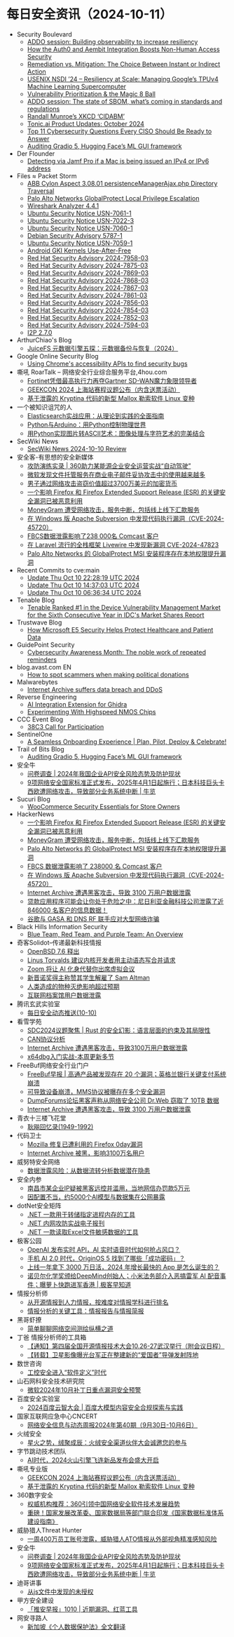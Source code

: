 # 每日安全资讯（2024-10-11）

- Security Boulevard
  - [ADDO session: Building observability to increase resiliency](https://securityboulevard.com/2024/10/addo-session-building-observability-to-increase-resiliency/)
  - [How the Auth0 and Aembit Integration Boosts Non-Human Access Security](https://securityboulevard.com/2024/10/how-the-auth0-and-aembit-integration-boosts-non-human-access-security/)
  - [Remediation vs. Mitigation: The Choice Between Instant or Indirect Action](https://securityboulevard.com/2024/10/remediation-vs-mitigation-the-choice-between-instant-or-indirect-action/)
  - [USENIX NSDI ’24 – Resiliency at Scale: Managing Google’s TPUv4 Machine Learning Supercomputer](https://securityboulevard.com/2024/10/usenix-nsdi-24-resiliency-at-scale-managing-googles-tpuv4-machine-learning-supercomputer/)
  - [Vulnerability Prioritization & the Magic 8 Ball](https://securityboulevard.com/2024/10/vulnerability-prioritization-the-magic-8-ball/)
  - [ADDO session: The state of SBOM, what’s coming in standards and regulations](https://securityboulevard.com/2024/10/addo-session-the-state-of-sbom-whats-coming-in-standards-and-regulations/)
  - [Randall Munroe’s XKCD ‘CIDABM’](https://securityboulevard.com/2024/10/randall-munroes-xkcd-cidabm/)
  - [Tonic.ai Product Updates: October 2024](https://securityboulevard.com/2024/10/tonic-ai-product-updates-october-2024/)
  - [Top 11 Cybersecurity Questions Every CISO Should Be Ready to Answer](https://securityboulevard.com/2024/10/top-11-cybersecurity-questions-every-ciso-should-be-ready-to-answer/)
  - [Auditing Gradio 5, Hugging Face’s ML GUI framework](https://securityboulevard.com/2024/10/auditing-gradio-5-hugging-faces-ml-gui-framework/)
- Der Flounder
  - [Detecting via Jamf Pro if a Mac is being issued an IPv4 or IPv6 address](https://derflounder.wordpress.com/2024/10/10/detecting-via-jamf-pro-if-a-mac-is-being-issued-an-ipv4-or-ipv6-address/)
- Files ≈ Packet Storm
  - [ABB Cylon Aspect 3.08.01 persistenceManagerAjax.php Directory Traversal](https://packetstormsecurity.com/files/182143/ZSL-2024-5837.txt)
  - [Palo Alto Networks GlobalProtect Local Privilege Escalation](https://packetstormsecurity.com/files/182142/SA-20241009-0.txt)
  - [Wireshark Analyzer 4.4.1](https://packetstormsecurity.com/files/182141/wireshark-4.4.1.tar.xz)
  - [Ubuntu Security Notice USN-7061-1](https://packetstormsecurity.com/files/182140/USN-7061-1.txt)
  - [Ubuntu Security Notice USN-7022-3](https://packetstormsecurity.com/files/182139/USN-7022-3.txt)
  - [Ubuntu Security Notice USN-7060-1](https://packetstormsecurity.com/files/182138/USN-7060-1.txt)
  - [Debian Security Advisory 5787-1](https://packetstormsecurity.com/files/182137/dsa-5787-1.txt)
  - [Ubuntu Security Notice USN-7059-1](https://packetstormsecurity.com/files/182136/USN-7059-1.txt)
  - [Android GKI Kernels Use-After-Free](https://packetstormsecurity.com/files/182135/GS2024101042451518.txt)
  - [Red Hat Security Advisory 2024-7958-03](https://packetstormsecurity.com/files/182134/RHSA-2024-7958-03.txt)
  - [Red Hat Security Advisory 2024-7875-03](https://packetstormsecurity.com/files/182133/RHSA-2024-7875-03.txt)
  - [Red Hat Security Advisory 2024-7869-03](https://packetstormsecurity.com/files/182132/RHSA-2024-7869-03.txt)
  - [Red Hat Security Advisory 2024-7868-03](https://packetstormsecurity.com/files/182131/RHSA-2024-7868-03.txt)
  - [Red Hat Security Advisory 2024-7867-03](https://packetstormsecurity.com/files/182130/RHSA-2024-7867-03.txt)
  - [Red Hat Security Advisory 2024-7861-03](https://packetstormsecurity.com/files/182129/RHSA-2024-7861-03.txt)
  - [Red Hat Security Advisory 2024-7856-03](https://packetstormsecurity.com/files/182128/RHSA-2024-7856-03.txt)
  - [Red Hat Security Advisory 2024-7854-03](https://packetstormsecurity.com/files/182127/RHSA-2024-7854-03.txt)
  - [Red Hat Security Advisory 2024-7852-03](https://packetstormsecurity.com/files/182126/RHSA-2024-7852-03.txt)
  - [Red Hat Security Advisory 2024-7594-03](https://packetstormsecurity.com/files/182125/RHSA-2024-7594-03.txt)
  - [I2P 2.7.0](https://packetstormsecurity.com/files/182144/i2psource_2.7.0.tar.bz2)
- ArthurChiao's Blog
  - [JuiceFS 元数据引擎五探：元数据备份与恢复（2024）](https://arthurchiao.github.io/blog/juicefs-metadata-deep-dive-5-zh/)
- Google Online Security Blog
  - [Using Chrome's accessibility APIs to find security bugs](http://security.googleblog.com/2024/10/using-chromes-accessibility-apis-to.html)
- 嘶吼 RoarTalk – 网络安全行业综合服务平台,4hou.com
  - [Fortinet凭借最高执行力再夺Gartner SD-WAN魔力象限领导者](https://www.4hou.com/posts/0M97)
  - [GEEKCON 2024 上海站赛程议题公布（内含送票活动）](https://www.4hou.com/posts/9j2P)
  - [基于泄露的 Kryptina 代码的新型 Mallox 勒索软件 Linux 变种](https://www.4hou.com/posts/GA8y)
- 一个被知识诅咒的人
  - [Elasticsearch实战应用：从理论到实践的全面指南](https://blog.csdn.net/nokiaguy/article/details/142737418)
  - [Python与Arduino：用Python控制物理世界](https://blog.csdn.net/nokiaguy/article/details/142708120)
  - [用Python实现图片转ASCII艺术：图像处理与字符艺术的完美结合](https://blog.csdn.net/nokiaguy/article/details/142708068)
- SecWiki News
  - [SecWiki News 2024-10-10 Review](http://www.sec-wiki.com/?2024-10-10)
- 安全客-有思想的安全新媒体
  - [攻防演练实录 | 360助力某能源企业安全运营实战“自动驾驶”](https://www.anquanke.com/post/id/300726)
  - [微软发现文件托管服务在商业电子邮件妥协攻击中的使用越来越多](https://www.anquanke.com/post/id/300722)
  - [男子通过网络攻击盗窃价值超过3700万美元的加密货币](https://www.anquanke.com/post/id/300719)
  - [一个影响 Firefox 和 Firefox Extended Support Release (ESR) 的关键安全漏洞已被恶意利用](https://www.anquanke.com/post/id/300716)
  - [MoneyGram 遭受网络攻击，服务中断，包括线上线下汇款服务](https://www.anquanke.com/post/id/300713)
  - [在 Windows 版 Apache Subversion 中发现代码执行漏洞（CVE-2024-45720）](https://www.anquanke.com/post/id/300700)
  - [FBCS数据泄露影响了238 000名 Comcast 客户](https://www.anquanke.com/post/id/300706)
  - [在 Laravel 流行的全栈框架 Livewire 中发现新漏洞 CVE-2024-47823](https://www.anquanke.com/post/id/300703)
  - [Palo Alto Networks 的 GlobalProtect MSI 安装程序存在本地权限提升漏洞](https://www.anquanke.com/post/id/300697)
- Recent Commits to cve:main
  - [Update Thu Oct 10 22:28:19 UTC 2024](https://github.com/trickest/cve/commit/b8e0d23fbbd19fe8e1810a729e6787a191e75d27)
  - [Update Thu Oct 10 14:37:03 UTC 2024](https://github.com/trickest/cve/commit/a7506933b5ee87dcb18a6600625c5539e6a1a262)
  - [Update Thu Oct 10 06:36:34 UTC 2024](https://github.com/trickest/cve/commit/d6ab54f9e57d7a94122305ca7bbc083eb43c89bc)
- Tenable Blog
  - [Tenable Ranked #1 in the Device Vulnerability Management Market for the Sixth Consecutive Year in IDC's Market Shares Report](https://www.tenable.com/blog/tenable-ranked-1-in-the-device-vulnerability-management-market-for-the-sixth-consecutive-year)
- Trustwave Blog
  - [How Microsoft E5 Security Helps Protect Healthcare and Patient Data](https://www.trustwave.com/en-us/resources/blogs/trustwave-blog/how-microsoft-e5-security-helps-protect-healthcare-and-patient-data/)
- GuidePoint Security
  - [Cybersecurity Awareness Month: The noble work of repeated reminders](https://www.guidepointsecurity.com/blog/the-noble-work-of-repeated-reminders/)
- blog.avast.com EN
  - [How to spot scammers when making political donations](https://blog.avast.com/political-donation-scams)
- Malwarebytes
  - [Internet Archive suffers data breach and DDoS](https://www.malwarebytes.com/blog/news/2024/10/internet-archive-suffers-data-breach-and-ddos)
- Reverse Engineering
  - [AI Integration Extension for Ghidra](https://www.reddit.com/r/ReverseEngineering/comments/1g0wj3d/ai_integration_extension_for_ghidra/)
  - [Experimenting With Highspeed NMOS Chips](https://www.reddit.com/r/ReverseEngineering/comments/1g0m3pv/experimenting_with_highspeed_nmos_chips/)
- CCC Event Blog
  - [38C3 Call for Participation](https://events.ccc.de/2024/10/10/38c3-cfp/)
- SentinelOne
  - [A Seamless Onboarding Experience | Plan, Pilot, Deploy & Celebrate!](https://www.sentinelone.com/blog/a-seamless-onboarding-experience-plan-pilot-deploy-celebrate/)
- Trail of Bits Blog
  - [Auditing Gradio 5, Hugging Face’s ML GUI framework](https://blog.trailofbits.com/2024/10/10/auditing-gradio-5-hugging-faces-ml-gui-framework/)
- 安全牛
  - [问卷调查 | 2024年我国企业API安全风险态势及防护现状](https://www.aqniu.com/vendor/106603.html)
  - [9项网络安全国家标准正式发布，2025年4月1日起施行；日本科技巨头卡西欧遭网络攻击，导致部分业务系统中断 | 牛­览](https://www.aqniu.com/vendor/106604.html)
- Sucuri Blog
  - [WooCommerce Security Essentials for Store Owners](https://blog.sucuri.net/2024/10/woocommerce-security-essentials-for-store-owners.html)
- HackerNews
  - [一个影响 Firefox 和 Firefox Extended Support Release (ESR) 的关键安全漏洞已被恶意利用](https://hackernews.cc/archives/55736)
  - [MoneyGram 遭受网络攻击，服务中断，包括线上线下汇款服务](https://hackernews.cc/archives/55726)
  - [Palo Alto Networks 的 GlobalProtect MSI 安装程序存在本地权限提升漏洞](https://hackernews.cc/archives/55722)
  - [FBCS 数据泄露影响了 238000 名 Comcast 客户](https://hackernews.cc/archives/55718)
  - [在 Windows 版 Apache Subversion 中发现代码执行漏洞（CVE-2024-45720）](https://hackernews.cc/archives/55716)
  - [Internet Archive 遭遇黑客攻击，导致 3100 万用户数据泄露](https://hackernews.cc/archives/55708)
  - [贷款应用程序可能会让你处于危险之中：尼日利亚金融科技公司泄露了近 846000 名客户的信息数据！](https://hackernews.cc/archives/55698)
  - [谷歌与 GASA 和 DNS RF 联手应对大型网络诈骗](https://hackernews.cc/archives/55691)
- Black Hills Information Security
  - [Blue Team, Red Team, and Purple Team: An Overview](https://www.blackhillsinfosec.com/red-blue-and-purple-teams/)
- 奇客Solidot–传递最新科技情报
  - [OpenBSD 7.6 释出](https://www.solidot.org/story?sid=79450)
  - [Linus Torvalds 建议内核开发者用主动语态写合并请求](https://www.solidot.org/story?sid=79449)
  - [Zoom 将让 AI 化身代替你出席虚拟会议](https://www.solidot.org/story?sid=79448)
  - [新晋诺奖得主称赞其学生解雇了 Sam Altman](https://www.solidot.org/story?sid=79447)
  - [人类造成的物种灭绝影响超过预期](https://www.solidot.org/story?sid=79446)
  - [互联网档案馆用户数据泄露](https://www.solidot.org/story?sid=79445)
- 腾讯玄武实验室
  - [每日安全动态推送(10-10)](https://mp.weixin.qq.com/s?__biz=MzA5NDYyNDI0MA==&mid=2651959821&idx=1&sn=2a8213882f4c1cd36b111e4c11108724&chksm=8baed292bcd95b848ffc42e3a597db55469d914ac08245db5a644c629ba93dd90c3e4bca561a&scene=58&subscene=0#rd)
- 看雪学苑
  - [SDC2024议题聚焦 | Rust 的安全幻影：语言层面的约束及其局限性](https://mp.weixin.qq.com/s?__biz=MjM5NTc2MDYxMw==&mid=2458577983&idx=1&sn=91770ab97d6f2b826adc5e143e7e5483&chksm=b18ddcb586fa55a30db3c97d660b48765d5d16d32ae9b780fec7ac95756380fd7864a5ce4098&scene=58&subscene=0#rd)
  - [CAN协议分析](https://mp.weixin.qq.com/s?__biz=MjM5NTc2MDYxMw==&mid=2458577983&idx=2&sn=ecc8784d0787b770919741ce649bd197&chksm=b18ddcb586fa55a336b1123f9bc159fcdaa8aeb3f0e28bc4f8dc30eb7850ae8299d90858ec04&scene=58&subscene=0#rd)
  - [Internet Archive 遭遇黑客攻击，导致3100万用户数据泄露](https://mp.weixin.qq.com/s?__biz=MjM5NTc2MDYxMw==&mid=2458577983&idx=3&sn=131b5477b2081462d6076387f70cabb9&chksm=b18ddcb586fa55a39a912f0325cc8b115d7278a6888163e344ec324530cd55226ecb00e98e85&scene=58&subscene=0#rd)
  - [x64dbg入门实战-本周更新多节](https://mp.weixin.qq.com/s?__biz=MjM5NTc2MDYxMw==&mid=2458577983&idx=4&sn=04fbde947d5fb739480c6f44dfdffd97&chksm=b18ddcb586fa55a3d02ec8e78476c5e3f7f3aecd6a4313808022aac2c1d3bb2d96e314a8d17e&scene=58&subscene=0#rd)
- FreeBuf网络安全行业门户
  - [FreeBuf早报 | 高通产品被发现存在 20 个漏洞；英格兰银行关键支付系统崩溃](https://www.freebuf.com/news/412462.html)
  - [可导致设备崩溃，MMS协议被曝存在多个安全漏洞](https://www.freebuf.com/articles/412425.html)
  - [DumpForums论坛黑客声称从网络安全公司 Dr.Web 窃取了 10TB 数据](https://www.freebuf.com/news/412418.html)
  - [Internet Archive 遭遇黑客攻击，导致 3100 万用户数据泄露](https://www.freebuf.com/news/412412.html)
- 青衣十三楼飞花堂
  - [耿飚回忆录(1949-1992)](https://mp.weixin.qq.com/s?__biz=MzUzMjQyMDE3Ng==&mid=2247487676&idx=1&sn=2614dffcfabfec3aa28373d88a822201&chksm=fab2d383cdc55a9558378b41c430838652fc7be505a1ab8b8e2b3c56f9a90ba7d840e3d51e68&scene=58&subscene=0#rd)
- 代码卫士
  - [Mozilla 修复已遭利用的 Firefox 0day漏洞](https://mp.weixin.qq.com/s?__biz=MzI2NTg4OTc5Nw==&mid=2247521019&idx=1&sn=9271b20273e3b193c059558ab4844fcf&chksm=ea94a391dde32a87f79666c661628c4452d6cdc35a07001450db6ed6c017dd177937fd6328ed&scene=58&subscene=0#rd)
  - [Internet Archive 被黑，影响3100万名用户](https://mp.weixin.qq.com/s?__biz=MzI2NTg4OTc5Nw==&mid=2247521019&idx=2&sn=86a4934596bdd8f7f29b5505791002b6&chksm=ea94a391dde32a87b2abbabecd393b882a7edbcbfa59ad55da9dc9a9af6a52149d963b90ceb5&scene=58&subscene=0#rd)
- 威努特安全网络
  - [数据泄露风险：从数据流转分析数据潜在隐患](https://mp.weixin.qq.com/s?__biz=MzAwNTgyODU3NQ==&mid=2651127406&idx=1&sn=6b278101195d3c9c7eef1bdf84027eee&chksm=80e6e4deb7916dc8db6ac5ca3c37f6137395655276d3c95413d31dd4417ca45ab1cd0def1415&scene=58&subscene=0#rd)
- 安全内参
  - [南昌市某企业IP疑被黑客远控并滥用，当地网信办罚款5万元](https://mp.weixin.qq.com/s?__biz=MzI4NDY2MDMwMw==&mid=2247512766&idx=1&sn=4967b9d47136ecd84bd3d3897cee7f16&chksm=ebfaf59edc8d7c88de1cb9eb7287e701193f5263b1bb98068acdec9a27b5f6ca192a31cce779&scene=58&subscene=0#rd)
  - [因配置不当，约5000个AI模型与数据集在公网暴露](https://mp.weixin.qq.com/s?__biz=MzI4NDY2MDMwMw==&mid=2247512766&idx=2&sn=ab5f99c9ac50424a9a154d9063c8a762&chksm=ebfaf59edc8d7c883d9dc93f15e9399b189c2ce46c9ce55b35f74f42cc0ea3ea48b2338479ba&scene=58&subscene=0#rd)
- dotNet安全矩阵
  - [.NET 一款用于转储指定进程内存的工具](https://mp.weixin.qq.com/s?__biz=MzUyOTc3NTQ5MA==&mid=2247495901&idx=1&sn=f0afdbaf7c027265aab33bacaefad1eb&chksm=fa595e30cd2ed72636511b6a9d5f96bc0fb12cadb95b47b029a9591fb904a5aa454a49f26c9e&scene=58&subscene=0#rd)
  - [.NET 内网攻防实战电子报刊](https://mp.weixin.qq.com/s?__biz=MzUyOTc3NTQ5MA==&mid=2247495901&idx=2&sn=778f7fbed2c8c84ea8eb0b1f83ccfb3b&chksm=fa595e30cd2ed726f669c4dec97bf6581488b9036454a18f048934c445aa7d2816dad45d1937&scene=58&subscene=0#rd)
  - [.NET 一款读取Excel文件敏感数据的工具](https://mp.weixin.qq.com/s?__biz=MzUyOTc3NTQ5MA==&mid=2247495901&idx=3&sn=d976df27d45430d151019c1c9aa4c23e&chksm=fa595e30cd2ed72660dcc1139704dd772e941a719e2649cdc840117ebed55ef395f462558c7e&scene=58&subscene=0#rd)
- 极客公园
  - [OpenAI 发布实时 API，AI 实时语音时代如何抢占风口？](https://mp.weixin.qq.com/s?__biz=MTMwNDMwODQ0MQ==&mid=2653057277&idx=1&sn=0eeaad3bf2280f034f12cf25cd5214f3&chksm=7e570d4b4920845d56b850a9bd9b849743f2b4290fbc020645ae06f0cb481809a2fdb7c2ad7d&scene=58&subscene=0#rd)
  - [手机 AI 2.0 时代，OriginOS 5 找到了哪些「成功密码」？](https://mp.weixin.qq.com/s?__biz=MTMwNDMwODQ0MQ==&mid=2653057277&idx=2&sn=12abebf81d971ea2df25db7ab0cdfb58&chksm=7e570d4b4920845dd0b907dc8a481d15e567b7c9e57d60a6768001c7648c13f8ec9cb6205ed5&scene=58&subscene=0#rd)
  - [上线一年拿下 3000 万日活，2024 年增长最快的 App 是怎么诞生的？](https://mp.weixin.qq.com/s?__biz=MTMwNDMwODQ0MQ==&mid=2653057177&idx=1&sn=1b991a6e0ba0480177802fb6f82e744d&chksm=7e570d2f49208439acbb0f9c33c449652a94161f49ea8db7e0f03076dca1fc8a18eb49a33fc4&scene=58&subscene=0#rd)
  - [诺贝尔化学奖颁给DeepMind创始人；小米法务部介入恶搞雷军 AI 配音事件；曝萝卜快跑进军香港 | 极客早知道](https://mp.weixin.qq.com/s?__biz=MTMwNDMwODQ0MQ==&mid=2653057043&idx=1&sn=9f86faf6a9f3985e9def140f7df5aad6&chksm=7e570da5492084b381e1a0f0af815a55a5cd96c0bcb439ba6eeb5ae0214d3b47c3b0c5568be3&scene=58&subscene=0#rd)
- 情报分析师
  - [从开源情报到人力情报，按难度对情报学科进行排名](https://mp.weixin.qq.com/s?__biz=MzA3Mjc1MTkwOA==&mid=2650555992&idx=1&sn=5bae6b7a2b5551ff18168b4608f095b0&chksm=87116813b066e10527f66a196f91bb39055e0d3c0557020dd6f39a2a3f68bec49d146699a68d&scene=58&subscene=0#rd)
  - [情报分析的关键工具：情报报告与情报简报](https://mp.weixin.qq.com/s?__biz=MzA3Mjc1MTkwOA==&mid=2650555992&idx=2&sn=9a716718c493e16db108e65ced99c314&chksm=87116813b066e105ee9b03accf464474e89211372dd05a861879a32055cb1a153fd139b976bc&scene=58&subscene=0#rd)
- 黑哥虾撩
  - [简单聊聊网络空间测绘纵横之道](https://mp.weixin.qq.com/s?__biz=Mzg5OTU1NTEwMg==&mid=2247484210&idx=1&sn=1196a02e0ad928a499968caaeed0a85a&chksm=c050c943f727405509987c28f4343627ef8e78cec4f9e33178ca21ccfd0ecdabd5331fb8bdae&scene=58&subscene=0#rd)
- 丁爸 情报分析师的工具箱
  - [【通知】第四届全国开源情报技术大会10.26-27武汉举行（附会议日程）](https://mp.weixin.qq.com/s?__biz=MzI2MTE0NTE3Mw==&mid=2651146765&idx=1&sn=2f10640c304bb7c66d9d96e4b51aee43&chksm=f1af3d37c6d8b42145ef945b2f3c76f4970c55f46cc7bf8b4b8abe105e9055fbcddbfc84c5c2&scene=58&subscene=0#rd)
  - [【转载】卫星影像曝光台军正在整建新的“爱国者”导弹发射阵地](https://mp.weixin.qq.com/s?__biz=MzI2MTE0NTE3Mw==&mid=2651146765&idx=2&sn=bdaf520f944bb2d188392350319efa3f&chksm=f1af3d37c6d8b421f0c59dd4c0042bb4b7fca6547326b6bf9407f08c1c04523afa1c28aef9f6&scene=58&subscene=0#rd)
- 数世咨询
  - [工控安全进入“软件定义”时代](https://mp.weixin.qq.com/s?__biz=MzkxNzA3MTgyNg==&mid=2247519215&idx=1&sn=e1585ee675c89baf11d0471dfcbb8534&chksm=c144f952f633704444d6615b26a48911b143e35a9bdda5ecc8dde002fdd062e0d13a92c3185c&scene=58&subscene=0#rd)
- 山石网科安全技术研究院
  - [微软2024年10月补丁日重点漏洞安全预警](https://mp.weixin.qq.com/s?__biz=MzUzMDUxNTE1Mw==&mid=2247508440&idx=1&sn=069bf25599fdcf6ab2f7082fe209ef75&chksm=fa527466cd25fd70dd56fa773e56119b6aa8dab21d70d9a882266134542f636d50a81a540b96&scene=58&subscene=0#rd)
- 百度安全实验室
  - [2024百度云智大会 | 百度大模型内容安全合规探索与实践](https://mp.weixin.qq.com/s?__biz=MzA3NTQ3ODI0NA==&mid=2247487412&idx=1&sn=2e3cb4ce73266cf99ce50e1d46cc9e0f&chksm=9f6eaa3fa8192329ee0cc0c9b6b8e2dcdd4039b839a3c436fab33431ffac68d6e9547b0b32e5&scene=58&subscene=0#rd)
- 国家互联网应急中心CNCERT
  - [网络安全信息与动态周报2024年第40期（9月30日-10月6日）](https://mp.weixin.qq.com/s?__biz=MzIwNDk0MDgxMw==&mid=2247499398&idx=1&sn=b334ff2c503f944b1fafd8ab2e93c5a8&chksm=973acde4a04d44f2423886c3966268405bc239f83034b98df345d3d98c6d7145a50b8830f5e3&scene=58&subscene=0#rd)
- 火绒安全
  - [星火之势，绒聚成辰：火绒安全渠道伙伴大会诚邀您的参与](https://mp.weixin.qq.com/s?__biz=MzI3NjYzMDM1Mg==&mid=2247520130&idx=1&sn=f52bfe8b6b7f9fd6889b8d49dc39fe56&chksm=eb7051bddc07d8ab0c146d2e8514ca1d60caf67c69052e1e36d2479e77d71b86097d2c7af626&scene=58&subscene=0#rd)
- 字节跳动技术团队
  - [AI时代，2024火山引擎飞连新品发布会盛大开启](https://mp.weixin.qq.com/s?__biz=MzI1MzYzMjE0MQ==&mid=2247510685&idx=1&sn=cf680fa25cad48a305564c9cfe6a47e4&chksm=e9d3617fdea4e869a02615b60026ef40ef2bf5a93ee45efbb66e4057243df103e13a374135d0&scene=58&subscene=0#rd)
- 嘶吼专业版
  - [GEEKCON 2024 上海站赛程议题公布（内含送票活动）](https://mp.weixin.qq.com/s?__biz=MzI0MDY1MDU4MQ==&mid=2247578317&idx=1&sn=f5829795340f75bd5eb917cd93a575fb&chksm=e91462f7de63ebe10b612b7e732789245641d8dcc087283dec025424cfafbc1680ce9fa9db57&scene=58&subscene=0#rd)
  - [基于泄露的 Kryptina 代码的新型 Mallox 勒索软件 Linux 变种](https://mp.weixin.qq.com/s?__biz=MzI0MDY1MDU4MQ==&mid=2247578317&idx=2&sn=1dcc49298f8e4f331aa6d29db8e29d37&chksm=e91462f7de63ebe14c34b6f5fbbb26be37dcec7e345948fd90e85f9583c694fee0d2220438a0&scene=58&subscene=0#rd)
- 360数字安全
  - [权威机构推荐：360引领中国网络安全软件技术发展趋势](https://mp.weixin.qq.com/s?__biz=MzA4MTg0MDQ4Nw==&mid=2247575925&idx=1&sn=ec6e0bb447c05eb7c689f3a117f0fe2c&chksm=9f8d397da8fab06b803fd830ebde607f9f448ed28787edcd27b84eb40d3fbd360644f7d84dd2&scene=58&subscene=0#rd)
  - [重磅！国家发展改革委、国家数据局等部门联合印发《国家数据标准体系建设指南》](https://mp.weixin.qq.com/s?__biz=MzA4MTg0MDQ4Nw==&mid=2247575925&idx=2&sn=feae39209afbb908fcdc905378197ff2&chksm=9f8d397da8fab06bbfc1c9106f80e82cc894296ff00367879132a66b9a0dc9c247fe1ae8efdd&scene=58&subscene=0#rd)
- 威胁猎人Threat Hunter
  - [一周400万员工账号泄露，威胁猎人ATO情报从外部视角精准感知风险](https://mp.weixin.qq.com/s?__biz=MzI3NDY3NDUxNg==&mid=2247498043&idx=1&sn=8f4e37c5ab24865ea4e0be28b83d73a2&chksm=eb12df00dc65561679ddbad536a937d5a9e4088513c6ee3d6fe30746ea73b56b70f8977e8b2e&scene=58&subscene=0#rd)
- 安全牛
  - [问卷调查 | 2024年我国企业API安全风险态势及防护现状](https://mp.weixin.qq.com/s?__biz=MjM5Njc3NjM4MA==&mid=2651132569&idx=1&sn=ca1649bcfcd42991f001f8e7c0d28c4f&chksm=bd15a24a8a622b5c87e65c2445a950edb49d8775e3577e37fba0eb19206931be8f1597552b84&scene=58&subscene=0#rd)
  - [9项网络安全国家标准正式发布，2025年4月1日起施行；日本科技巨头卡西欧遭网络攻击，导致部分业务系统中断 | 牛­览](https://mp.weixin.qq.com/s?__biz=MjM5Njc3NjM4MA==&mid=2651132569&idx=2&sn=94642e771681b8fb83b840c24326befe&chksm=bd15a24a8a622b5c38f1d975f8d7732c166dade12cf419eb4eca172f6a200aa7ba43b22de95c&scene=58&subscene=0#rd)
- 迪哥讲事
  - [从js文件中发现的未授权​](https://mp.weixin.qq.com/s?__biz=MzIzMTIzNTM0MA==&mid=2247496096&idx=1&sn=ce34d28b5e7b2a2cfffd894cb6f0f381&chksm=e8a5fbc3dfd272d57a0b9f84200bd6304cb7c4e19c87205ef2283d6e2920367e5646f928890a&scene=58&subscene=0#rd)
- 甲方安全建设
  - [「推安早报」1010 | 近期漏洞、红蓝工具](https://mp.weixin.qq.com/s?__biz=MzU0MDcyMTMxOQ==&mid=2247487728&idx=1&sn=c5bab130b8939748b305e97018968ca2&chksm=fb35b938cc42302eb6ee9d5c39cd5bd24a55f006fc9e15428ee399e70b9f8427971dc69c421b&scene=58&subscene=0#rd)
- 网安寻路人
  - [新加坡《个人数据保护法》全文翻译](https://mp.weixin.qq.com/s?__biz=MzIxODM0NDU4MQ==&mid=2247504909&idx=1&sn=772cb9206941095f42d1517f5efe42f9&chksm=97e969e7a09ee0f15225c90afec26ce43cfe0fe90dc0edb5c9614e4cc1855c3dd72b13cd7f66&scene=58&subscene=0#rd)
